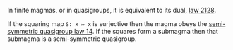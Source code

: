 In finite magmas, or in quasigroups, it is equivalent to its dual, [law 2128](https://teorth.github.io/equational_theories/implications/?2128).

If the squaring map `S: x ↦ x` is surjective then the magma obeys the [semi-symmetric quasigroup law 14](https://teorth.github.io/equational_theories/implications/?14).  If the squares form a submagma then that submagma is a semi-symmetric quasigroup.
